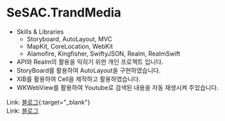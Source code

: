 # SeSAC.TrandMedia
* Skills & Libraries
  * Storyboard, AutoLayout, MVC
  * MapKit, CoreLocation, WebKit
  * Alamofire, Kingfisher, SwiftyJSON, Realm, RealmSwift
* API와 Realm의 활용을 익히기 위한 개인 프로젝트 입니다.
* StoryBoard를 활용하여 AutoLayout을 구현하였습니다.
* XIB를 활용하여 Cell을 제작하고 활용하였습니다.
* WKWebView를 활용하여 Youtube로 검색된 내용을 자동 재생시켜 주었습니다.

Link: [블로그](https://teiresias.tistory.com/10?category=926122){:target="_blank"}    
Link: <a href="https://teiresias.tistory.com/10?category=926122" target="_blank">블로그</a>
